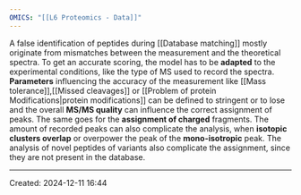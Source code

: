 ```yaml
---
OMICS: "[[L6 Proteomics - Data]]"
---
```

A false identification of peptides during [[Database matching]] mostly originate from mismatches between the measurement and the theoretical spectra. To get an accurate scoring, the model has to be **adapted** to the experimental conditions, like the type of MS used to record the spectra. **Parameters** influencing the accuracy of the measurement like [[Mass tolerance]],[[Missed cleavages]] or [[Problem of protein Modifications|protein modifications]] can be defined to stringent or to lose and the overall **MS/MS quality** can influence the correct assignment of peaks. The same goes for the **assignment of charged** fragments.
The amount of recorded peaks can also complicate the analysis, when **isotopic clusters overlap** or overpower the peak of the **mono-isotropic** peak. The analysis of novel peptides of variants also complicate the assignment, since they are not present in the database.

---
Created: 2024-12-11 16:44